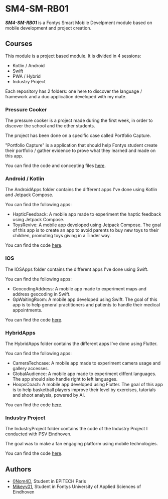 # SM4-SM-RB01

***SM4-SM-RB01*** is a Fontys Smart Mobile Develpment module based on mobile development and project creation.

## Courses

This module is a project based module. It is divided in 4 sessions:
- Kotlin / Android
- Swift
- PWA / Hybrid
- Industry Project

Each repository has 2 folders: one here to discover the language / framework and a duo application developed with my mate.

### Pressure Cooker

The pressure cooker is a project made during the first week, in order to discover the school and the other students.

The project has been done on a specific case called Portfolio Capture.

"Portfolio Capture" is a application that should help Fontys student create their portfolio / gather evidence to prove what they learned and made on this app.

You can find the code and concepting files [here](./PressureCooker/).

### Android / Kotlin

The AndroidApps folder contains the different apps I've done using Kotlin and Jetpack Compose.

You can find the following apps:

- HapticFeedback: A mobile app made to experiment the haptic feedback using Jetpack Compose.
- ToysRevive: A mobile app developed using Jetpack Compose. The goal of this app is to create an app to avoid parents to buy new toys to their children, promoting toys giving in a Tinder way.

You can find the code [here](./AndroidApps).

### IOS

The IOSApps folder contains the different apps I've done using Swift.

You can find the following apps:

- GeocodingAddress: A mobile app made to experiment maps and address geocoding in Swift.
- GpWaitingRoom: A mobile app developed using Swift. The goal of this app is to help general practitioners and patients to handle their medical appointments.

You can find the code [here](./IOSApps).

### HybridApps

The HybridApps folder contains the different apps I've done using Flutter.

You can find the following apps:

- CameraTechcase: A mobile app made to experiment camera usage and gallery accesses.
- GlobalAudience: A mobile app made to experiment diffent languages. The app should also handle right to left languages.
- HoopsCoach: A mobile app developed using Flutter. The goal of this app is to help basketball players improve their level by exercises, tutorials and shoot analysis, powered by AI.

You can find the code [here](./HybridApps).

### Industry Project

The IndustryProject folder contains the code of the Industry Project I conducted with PSV Eindhoven.

The goal was to make a fan engaging platform using mobile technologies.

You can find the code [here](./IndustryProject).

## Authors

- [0Nom4D](https://github.com/0Nom4D), Student in EPITECH Paris
- [Mikeyy01](https://github.com/Mikeyy01), Student in Fontys University of Applied Sciences of Eindhoven
